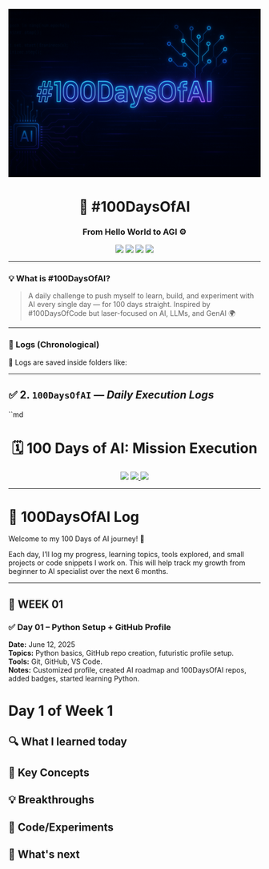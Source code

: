<p align="center">
  <img src="https://github.com/Princerodricks/100DaysOfAI/blob/main/100daysofai_banner.png" alt="AI Banner" style="max-width: 100%;">
</p>
<h1 align="center">📆 #100DaysOfAI</h1>
<h3 align="center">From Hello World to AGI ⚙️</h3>

<p align="center">
  <img src="https://img.shields.io/badge/Python-FFD43B?style=for-the-badge&logo=python&logoColor=black"/>
  <img src="https://img.shields.io/badge/HuggingFace-FBB040?style=for-the-badge&logo=huggingface&logoColor=black"/>
  <img src="https://img.shields.io/badge/LangChain-0c111f?style=for-the-badge&logo=data:image/svg+xml;base64,...&logoColor=white"/>
  <img src="https://img.shields.io/badge/Transformers-FF6F61?style=for-the-badge&logo=github&logoColor=white"/>
</p>

---

### 💡 What is #100DaysOfAI?

> A daily challenge to push myself to learn, build, and experiment with AI every single day — for 100 days straight. Inspired by #100DaysOfCode but laser-focused on AI, LLMs, and GenAI 🌍

---

### 📅 Logs (Chronological)

📂 Logs are saved inside folders like:


---

## ✅ 2. `100DaysOfAI` — _Daily Execution Logs_

``md
<h1 align="center">🗓️ 100 Days of AI: Mission Execution</h1>

<p align="center">
  <img src="https://img.shields.io/badge/Challenge-Active-neon?style=for-the-badge&logo=gitbook&logoColor=black"/>
  <a href="https://github.com/Princerodricks/100DaysOfAI/commits/main">
    <img src="https://img.shields.io/github/last-commit/Princerodricks/100DaysOfAI?style=for-the-badge&color=lightblue" />
  </a>
  <img src="https://img.shields.io/badge/LLMs-LangChain-purple?style=for-the-badge&logo=openai"/>
</p>

---
# 🧠 100DaysOfAI Log

Welcome to my 100 Days of AI journey! 🚀

Each day, I’ll log my progress, learning topics, tools explored, and small projects or code snippets I work on. This will help track my growth from beginner to AI specialist over the next 6 months.

---

## 🾏️ WEEK 01

### ✅ Day 01 – Python Setup + GitHub Profile
**Date:** June 12, 2025  
**Topics:** Python basics, GitHub repo creation, futuristic profile setup.  
**Tools:** Git, GitHub, VS Code.  
**Notes:** Customized profile, created AI roadmap and 100DaysOfAI repos, added badges, started learning Python.  

# Day 1 of Week 1

## 🔍 What I learned today

## 🧠 Key Concepts

## 💡 Breakthroughs

## 🤖 Code/Experiments

## 🧭 What's next



